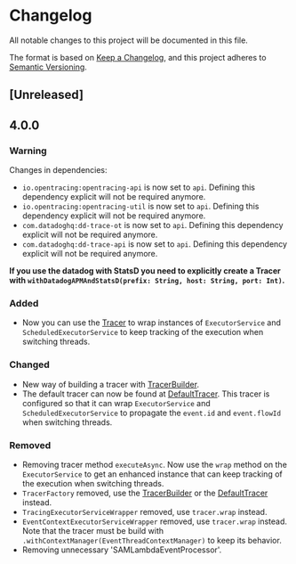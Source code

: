 # Changelog

All notable changes to this project will be documented in this file.

The format is based on [Keep a Changelog](https://keepachangelog.com/en/1.0.0/),
and this project adheres to [Semantic Versioning](https://semver.org/spec/v2.0.0.html).

## [Unreleased] 

## 4.0.0

### Warning

Changes in dependencies:
- `io.opentracing:opentracing-api` is now set to `api`. Defining this dependency explicit will not be required anymore.
- `io.opentracing:opentracing-util` is now set to `api`. Defining this dependency explicit will not be required anymore.
- `com.datadoghq:dd-trace-ot` is now set to `api`. Defining this dependency explicit will not be required anymore.
- `com.datadoghq:dd-trace-api` is now set to `api`. Defining this dependency explicit will not be required anymore.

**If you use the datadog with StatsD you need to explicitly create a Tracer with `withDatadogAPMAndStatsD(prefix: String, host: String, port: Int)`.**

### Added

- Now you can use the [Tracer](/tracing/src/main/kotlin/br/com/guiabolso/tracing/Tracer.kt) to wrap instances of
`ExecutorService` and `ScheduledExecutorService` to keep tracking of the execution when switching threads.

### Changed

- New way of building a tracer with [TracerBuilder](/tracing/src/main/kotlin/br/com/guiabolso/tracing/builder/TracerBuilder.kt).
- The default tracer can now be found at [DefaultTracer](/core/src/main/kotlin/br/com/guiabolso/events/tracer/DefaultTracer.kt).
This tracer is configured so that it can wrap `ExecutorService` and `ScheduledExecutorService` to propagate the `event.id`
and `event.flowId` when switching threads.

### Removed

- Removing tracer method `executeAsync`. Now use the `wrap` method on the `ExecutorService` to get an enhanced instance
that can keep tracking of the execution when switching threads.
- `TracerFactory` removed, use the [TracerBuilder](/tracing/src/main/kotlin/br/com/guiabolso/tracing/builder/TracerBuilder.kt) or
the [DefaultTracer](/core/src/main/kotlin/br/com/guiabolso/events/tracer/DefaultTracer.kt) instead.
- `TracingExecutorServiceWrapper` removed, use `tracer.wrap` instead.
- `EventContextExecutorServiceWrapper` removed, use `tracer.wrap` instead. Note that the tracer must be build with 
`.withContextManager(EventThreadContextManager)` to keep its behavior.
- Removing unnecessary 'SAMLambdaEventProcessor'.
